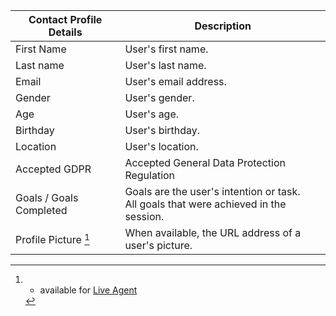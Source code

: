 |Contact Profile Details  | Description                                              |
|-------------------------|----------------------------------------------------------|
| First Name              | User's first name.                                       |
| Last name               | User's last name.                                        |
| Email                   | User's email address.                                    |
| Gender                  | User's gender.                                           |
| Age                     | User's age.                                              |
| Birthday                | User's birthday.                                         |
| Location                | User's location.                                         |
| Accepted GDPR           | Accepted General Data Protection Regulation              |
| Goals / Goals Completed | Goals are the user's intention or task.<br>All goals that were achieved in the session.|
| Profile Picture [^1]    | When available, the URL address of a user's picture.     |

[^1]: - available for [Live Agent](https://docs.cognigy.com/live-agent/overview/)